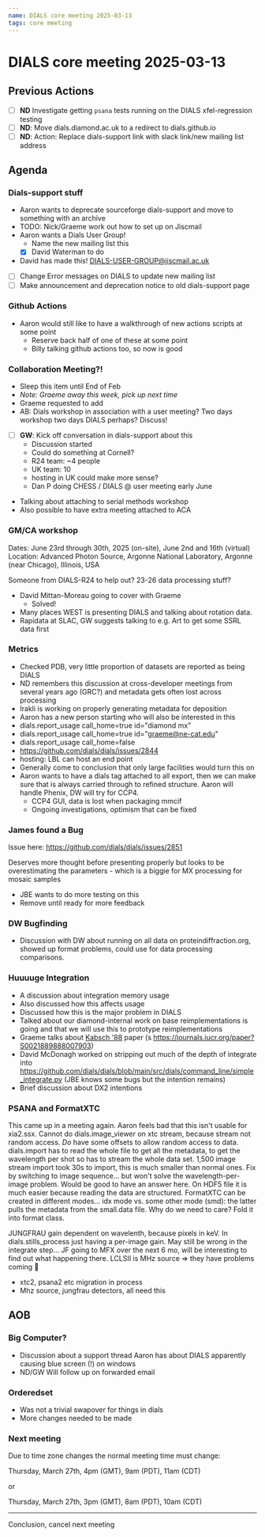 ```yaml
---
name: DIALS core meeting 2025-03-13
tags: core meeting
---
```


# DIALS core meeting 2025-03-13

## Previous Actions

- [ ] **ND** Investigate getting `psana` tests running on the DIALS xfel-regression testing
- [ ] **ND**: Move dials.diamond.ac.uk to a redirect to dials.github.io
- [ ] **ND**: Action: Replace dials-support link with slack link/new mailing list address

## Agenda

### Dials-support stuff

- Aaron wants to deprecate sourceforge dials-support and move to something with an archive
- TODO: Nick/Graeme work out how to set up on Jiscmail
- Aaron wants a Dials User Group!
    - Name the new mailing list this
    - [x] David Waterman to do
- David has made this! [DIALS-USER-GROUP@jiscmail.ac.uk](https://www.jiscmail.ac.uk/cgi-bin/wa-jisc.exe?A0=DIALS-USER-GROUP)
- [ ] Change Error messages on DIALS to update new mailing list
- [ ] Make announcement and deprecation notice to old dials-support page

### Github Actions
- Aaron would still like to have a walkthrough of new actions scripts at some point
    - Reserve back half of one of these at some point
    - Billy talking github actions too, so now is good

### Collaboration Meeting?!

- Sleep this item until End of Feb
- _Note: Graeme away this week, pick up next time_
- Graeme requested to add
 - AB: Dials workshop in association with a user meeting? Two days workshop two days DIALS perhaps? Discuss!
- [ ] **GW**: Kick off conversation in dials-support about this
    - Discussion started
    - Could do something at Cornell?
    - R24 team: ~4 people
    - UK team: 10
    - hosting in UK could make more sense?
    - Dan P doing CHESS / DIALS @ user meeting early June
- Talking about attaching to serial methods workshop
- Also possible to have extra meeting attached to ACA


### GM/CA workshop

Dates: June 23rd through 30th, 2025 (on-site), June 2nd and 16th (virtual)
Location: Advanced Photon Source, Argonne National Laboratory, Argonne (near
Chicago), Illinois, USA

Someone from DIALS-R24 to help out? 23-26 data processing stuff?
- David Mittan-Moreau going to cover with Graeme
    - Solved!
- Many places WEST is presenting DIALS and talking about rotation data.
- Rapidata at SLAC, GW suggests talking to e.g. Art to get some SSRL data first


### Metrics
- Checked PDB, very little proportion of datasets are reported as being DIALS
- ND remembers this discussion at cross-developer meetings from several years ago (GRC?) and metadata gets often lost across processing
- Irakli is working on properly generating metadata for deposition
- Aaron has a new person starting who will also be interested in this
- dials.report_usage call_home=true id="diamond mx"
- dials.report_usage call_home=true id="graeme@ne-cat.edu"
- dials.report_usage call_home=false
- https://github.com/dials/dials/issues/2844
- hosting: LBL can host an end point
- Generally come to conclusion that only large facilities would turn this on 
- Aaron wants to have a dials tag attached to all export, then we can make sure that is always carried through to refined structure. Aaron will handle Phenix, DW will try for CCP4.
    - CCP4 GUI, data is lost when packaging mmcif
    - Ongoing investigations, optimism that can be fixed

### James found a Bug

Issue here: https://github.com/dials/dials/issues/2851

Deserves more thought before presenting properly but looks to be overestimating the parameters - which is a biggie for MX processing for mosaic samples

- JBE wants to do more testing on this
- Remove until ready for more feedback

### DW Bugfinding
- Discussion with DW about running on all data on proteindiffraction.org, showed up format problems, could use for data processing comparisons.

### Huuuuge Integration
- A discussion about integration memory usage
- Also discussed how this affects usage
- Discussed how this is the major problem in DIALS
- Talked about our diamond-internal work on base reimplementations is going and that we will use this to prototype reimplementations
- Graeme talks about [Kabsch '88](https://doi.org/10.1107/S0021889888007903) paper (s https://journals.iucr.org/paper?S0021889888007903)
- David McDonagh worked on stripping out much of the depth of integrate into https://github.com/dials/dials/blob/main/src/dials/command_line/simple_integrate.py (JBE knows some bugs but the intention remains)
- Brief discussion about DX2 intentions



### PSANA and FormatXTC

This came up in a meeting again. Aaron feels bad that this isn't usable for xia2.ssx. Cannot do dials.image_viewer on xtc stream, because stream not random access. _Do_ have some offsets to allow random access to data. dials.import has to read the whole file to get all the metadata, to get the wavelength per shot so has to stream the whole data set. 1,500 image stream import took 30s to import, this is much smaller than normal ones. Fix by switching to image sequence... but won't solve the wavelength-per-image problem. Would be good to have an answer here. On HDF5 file it is much easier because reading the data are structured. FormatXTC can be created in different modes... idx mode vs. some other mode (smd): the latter pulls the metadata from the small.data file. Why do we need to care? Fold it into format class.

JUNGFRAU gain dependent on wavelenth, because pixels in keV. In dials.stills_process just having a per-image gain. May still be wrong in the integrate step... JF going to MFX over the next 6 mo, will be interesting to find out what happening there. LCLSII is MHz source => they have problems coming 🎉

- xtc2, psana2 etc migration in process
- Mhz source, jungfrau detectors, all need this

## AOB

### Big Computer?

- Discussion about a support thread Aaron has about DIALS apparently causing blue screen (!) on windows
- ND/GW Will follow up on forwarded email

### Orderedset
- Was not a trivial swapover for things in dials
- More changes needed to be made




### Next meeting


Due to time zone changes the normal meeting time must change:

Thursday, March 27th, 4pm (GMT), 9am (PDT), 11am (CDT)

or

Thursday, March 27th, 3pm (GMT), 8am (PDT), 10am (CDT)

---
Conclusion, cancel next meeting

